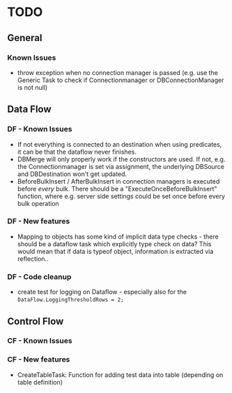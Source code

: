 # TODO

## General

### Known Issues

- throw exception when no connection manager is passed (e.g. use the Generic Task to check if Connectionmanager or DBConnectionManager is not null)

## Data Flow

### DF - Known Issues

- If not everything is connected to an destination when using predicates, it can be that the dataflow never finishes.
- DBMerge will only properly work if the constructors are used. If not, e.g. the Connectionmanager is set via assignment, the underlying DBSource and DBDestination won't get updated.
- BeforeBulkInsert / AfterBulkInsert in connection managers is executed before *every* bulk. There should be a "ExecuteOnceBeforeBulkInsert" function, where e.g. server side settings could be set once before every bulk operation

### DF - New features

- Mapping to objects has some kind of implicit data type checks - there should be a dataflow task which explicitly type check on data? This would mean that if data is typeof object, information is extracted via reflection..

### DF - Code cleanup

- create test for logging on Dataflow - especially also for the `DataFlow.LoggingThresholdRows = 2;`

## Control Flow

### CF - Known Issues

### CF - New features

- CreateTableTask: Function for adding test data into table (depending on table definition)
